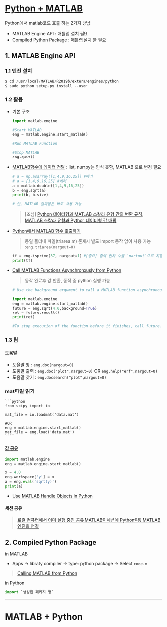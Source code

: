 
# [Python + MATLAB](https://kr.mathworks.com/help/matlab/matlab-engine-for-python.html)

Python에서 matlab코드 호출 하는 2가지 방법 
- MATLAB Engine API : 매틀랩 설치 필요 
- Compiled Python Package : 매틀랩 설치 불 필요 


## 1. MATLAB Engine API

### 1.1 엔진 설치 

```python 
$ cd /usr/local/MATLAB/R2019b/extern/engines/python
$ sudo python setup.py install --user
```




### 1.2 활용 

- 기본 구조 
    
    ```python 
    import matlab.engine
    
    #Start MATLAB 
    eng = matlab.engine.start_matlab()
    
    #Run MATLAB Function 
    
    #Stop MATLAB
    eng.quit()
    ```

- [MATLAB함수에 데이터 전달](https://kr.mathworks.com/help/matlab/matlab_external/matlab-arrays-as-python-variables.html) : list, numpy는 인식 못함, MATLAB 으로 변경 필요 

    ```python 
    # a = np.asarray([1,4,9,16,25]) #에러 
    # a = [1,4,9,16,25] #에러 
    a = matlab.double([1,4,9,16,25])
    b = eng.sqrt(a)
    print(b, b.size)
    
    # 단, MATLAB 결과물은 바로 사용 가능 
    ```
    
    > [조심] [Python 데이터형과 MATLAB 스칼라 유형 간의 변환 규칙](https://kr.mathworks.com/help/matlab/matlab_external/pass-data-to-matlab-from-python.html), [MATLAB 스칼라 유형과 Python 데이터형 간 매핑](https://kr.mathworks.com/help/matlab/matlab_external/handle-data-returned-from-matlab-to-python.html)
    

- [Python에서 MATLAB 함수 호출하기](https://kr.mathworks.com/help/matlab/matlab_external/call-matlab-functions-from-python.html)

    > 동일 폴더내 파일(triarea.m) 존재시 별도 import 동작 없이 사용 가능  :`eng.triarea(nargout=0)`
    
    ```python 
    tf = eng.isprime(37, nargout=1) #[중요] 출력 인자 수를 `nartout`으로 지정 하여야 함 
    print(tf)
    
    ```

- [Call MATLAB Functions Asynchronously from Python](https://kr.mathworks.com/help/matlab/matlab_external/call-matlab-functions-asynchronously-from-python.html) 

    > 동작 완료후 값 반환, 동작 중 python 실행 가능 
    
    ```python
    # Use the background argument to call a MATLAB function asynchronously.
    
    import matlab.engine
    eng = matlab.engine.start_matlab()
    future = eng.sqrt(4.0,background=True)
    ret = future.result()
    print(ret)
    
    #To stop execution of the function before it finishes, call future.cancel().
    ```
    


### 1.3 팁

#### 도움말 

- 도울말 창 : `eng.doc(nargout=0)`
- 도움말 출력 : `eng.doc("plot",nargout=0)` OR `eng.help("erf",nargout=0)`
- 도움말 찾기 : `eng.docsearch("plot",nargout=0)`


### mat파일 읽기 

    ```python 
    from scipy import io
    
    mat_file = io.loadmat('data.mat')
    
    #OR
    eng = matlab.engine.start_matlab()
    mat_file = eng.load('data.mat')
    ```

#### [값 공유](https://kr.mathworks.com/help/matlab/matlab_external/use-the-matlab-engine-workspace-in-python.html)

```python 
import matlab.engine
eng = matlab.engine.start_matlab()

x = 4.0
eng.workspace['y'] = x
a = eng.eval('sqrt(y)')
print(a)

```

- [Use MATLAB Handle Objects in Python](https://kr.mathworks.com/help/matlab/matlab_external/use-matlab-handle-objects-in-python.html)


#### 세션 공유 

> [로컬 컴퓨터에서 이미 실행 중인 공유 MATLAB® 세션에 Python®용 MATLAB 엔진을 연결](https://kr.mathworks.com/help/matlab/matlab_external/connect-python-to-running-matlab-session.html)


## 2. Compiled Python Package


in MATLAB

- Apps -> libraty compiler -> type: python package -> Select `code.m`

> [Calling MATLAB from Python](https://kr.mathworks.com/products/matlab/matlab-and-python.html?fbclid=IwAR3Zd9shiPzSEHlOrtOGzpUY4ssOVz03rFD3dkbjWt944hfX0nKFy6796fs)


in Python 

```python 
import `생성된 패키지 명`

```





---



# MATLAB + Python 


